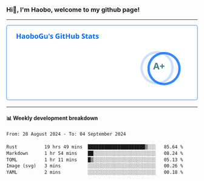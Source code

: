<!--<h2 align="center"> Hi👋, I'm Haobo, welcome to my github page! </h2>-->
### Hi👋, I'm Haobo, welcome to my github page!
-------

<img href="https://github.com/HaoboGu" src="assets/stats.svg" alt="github stats" /> 

-------

#### 📊 **Weekly development breakdown**
<!--START_SECTION:waka-->

```txt
From: 28 August 2024 - To: 04 September 2024

Rust          19 hrs 49 mins  █████████████████████▒░░░   85.64 %
Markdown      1 hr 54 mins    ██░░░░░░░░░░░░░░░░░░░░░░░   08.24 %
TOML          1 hr 11 mins    █▒░░░░░░░░░░░░░░░░░░░░░░░   05.13 %
Image (svg)   3 mins          ░░░░░░░░░░░░░░░░░░░░░░░░░   00.26 %
YAML          2 mins          ░░░░░░░░░░░░░░░░░░░░░░░░░   00.18 %
```

<!--END_SECTION:waka-->
<!--
backup url: https://github-readme-status-dusky-ten.vercel.app/api?username=HaoboGu&count_private=true&show_icons=true&theme=transparent&border_color=2f80ed
-->
<!--
**HaoboGu/HaoboGu** is a ✨ _special_ ✨ repository because its `README.md` (this file) appears on your GitHub profile.

Here are some ideas to get you started:

- 🔭 I’m currently working on AI-assisted programming tools
- 🌱 I’m currently learning ...
- 👯 I’m looking to collaborate on ...
- 🤔 I’m looking for help with ...
- 💬 Ask me about ...
- 📫 How to reach me: ...
- 😄 Pronouns: ...
- ⚡ Fun fact: ...
-->
